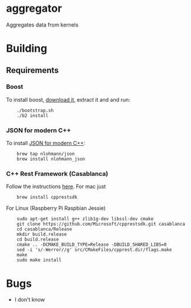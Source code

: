 # aggregator
Aggregates data from kernels

# Building
## Requirements
### Boost
To install boost, [download it](http://www.boost.org/users/download/), extract it and and run:
```
    ./bootstrap.sh
    ./b2 install
```
### JSON for modern C++
To install [JSON for modern C++](https://github.com/nlohmann/json):
```
    brew tap nlohmann/json
    brew install nlohmann_json
```

### C++ Rest Framework (Casablanca)
Follow the instructions [here](https://github.com/Microsoft/cpprestsdk). For mac just
```
    brew install cpprestsdk
```
For Linux (Raspberry Pi Raspbian Jessie)
```
    sudo apt-get install g++ zlib1g-dev libssl-dev cmake
    git clone https://github.com/Microsoft/cpprestsdk.git casablanca
    cd casablanca/Release
    mkdir build.release
    cd build.release
    cmake .. -DCMAKE_BUILD_TYPE=Release -DBUILD_SHARED_LIBS=0
    sed -i 's/-Werror//g' src/CMakeFiles/cpprest.dir/flags.make
    make
    sudo make install
```

# Bugs
- I don't know
